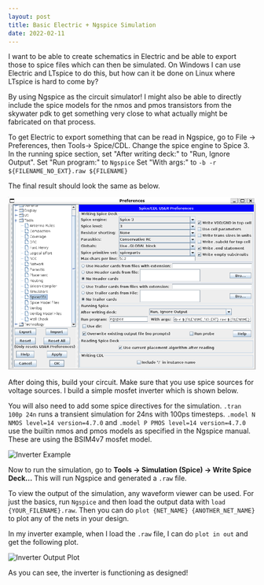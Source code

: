 ```yaml
---
layout: post
title: Basic Electric + Ngspice Simulation
date: 2022-02-11
---
```


I want to be able to create schematics in Electric and be able to export those to spice files which can then be simulated. On Windows I can use Electric and LTspice to do this, but how can it be done on Linux where LTspice is hard to come by?

By using Ngspice as the circuit simulator! I might also be able to directly include the spice models for the nmos and pmos transistors from the skywater pdk to get something very close to what actually might be fabricated on that process.

To get Electric to export something that can be read in Ngspice, go to File -> Preferences, then Tools-> Spice/CDL.
Change the spice engine to Spice 3.
In the running spice section, set "After writing deck:" to "Run, Ignore Output".
Set "Run program:" to ```Ngspice```
Set "With args:" to ```-b -r ${FILENAME_NO_EXT}.raw ${FILENAME}```

The final result should look the same as below.

![Electric Preferences](/assets/images/ngspice-electric/electric-spice-prefs.png)

After doing this, build your circuit. Make sure that you use spice sources for voltage sources. I build a simple mosfet inverter which is shown below.

You will also need to add some spice directives for the simulation.
```.tran 100p 24n``` runs a transient simulation for 24ns with 100ps timesteps.
```.model N NMOS level=14 version=4.7.0``` and ```.model P PMOS level=14 version=4.7.0``` use the builtin nmos and pmos models as specified in the Ngspice manual. These are using the BSIM4v7 mosfet model.

![Inverter Example](/assets/images/ngspice-electric/electric-inv-example.png)

Now to run the simulation, go to **Tools -> Simulation (Spice) -> Write Spice Deck...** This will run Ngspice and generated a ```.raw``` file. 

To view the output of the simulation, any waveform viewer can be used. For just the basics, run ```Ngspice``` and then load the output data with ```load {YOUR_FILENAME}.raw```. Then you can do ```plot {NET_NAME} {ANOTHER_NET_NAME}``` to plot any of the nets in your design.

In my inverter example, when I load the ```.raw``` file, I can do ```plot in out``` and get the following plot.

![Inverter Output Plot](/assets/images/ngspice-electric/ngspice-plot-output.png)

As you can see, the inverter is functioning as designed!

